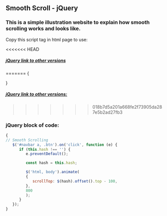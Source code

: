 ## Smooth Scroll - jQuery

### This is a simple illustration website to explain how smooth scrolling works and looks like.


Copy this script tag in html page to use:

<<<<<<< HEAD
*<script src="https://code.jquery.com/jquery-3.5.1.min.js"
integrity="sha256-9/aliU8dGd2tb6OSsuzixeV4y/faTqgFtohetphbbj0="
crossorigin="anonymous"></script>*

##### [jQuery link to other versions](https://code.jquery.com/)
=======
{
   <script
   src="https://code.jquery.com/jquery-3.5.1.min.js"
   integrity="sha256-9/aliU8dGd2tb6OSsuzixeV4y/faTqgFtohetphbbj0="
   crossorigin="anonymous">
   </script>
}

##### [jQuery link to other versions:](https://code.jquery.com/)
>>>>>>> 018b7d5a201a668fe2f73905da287e5b2ad27fb3

### jQuery block of code:

```javascript
{
// Smooth Scrolling
   $('#navbar a, .btn').on('click', function (e) {
      if (this.hash !== '') {
         e.preventDefault();

         const hash = this.hash;

         $('html, body').animate(
         {
            scrollTop: $(hash).offset().top - 100,
         },
         800
         );
      }
   });
}
```
